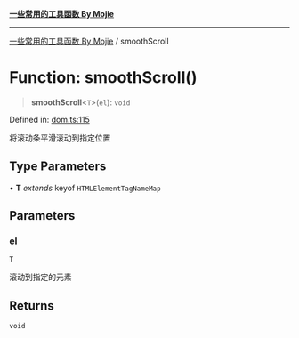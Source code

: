 [**一些常用的工具函数 By Mojie**](../README.md)

***

[一些常用的工具函数 By Mojie](../globals.md) / smoothScroll

# Function: smoothScroll()

> **smoothScroll**\<`T`\>(`el`): `void`

Defined in: [dom.ts:115](https://github.com/mojiefong/utils/blob/835f9f080ca618c45c936acaa9a99d1df0257c97/src/dom.ts#L115)

将滚动条平滑滚动到指定位置

## Type Parameters

• **T** *extends* keyof `HTMLElementTagNameMap`

## Parameters

### el

`T`

滚动到指定的元素

## Returns

`void`
